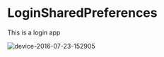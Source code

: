# LoginSharedPreferences
This is a login app

![device-2016-07-23-152905](https://cloud.githubusercontent.com/assets/12674894/17078131/b3d0ca92-50ea-11e6-966b-3aaa7b6b1271.png)
